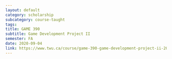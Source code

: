 ```yaml
---
layout: default
category: scholarship
subcategory: course-taught
tags:
title: GAME 390
subtitle: Game Development Project II
semester: FA
date: 2020-09-04
link: https://www.twu.ca/course/game-390-game-development-project-ii-2020-2021
---
```

